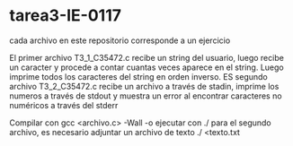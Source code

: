 # tarea3-IE-0117
cada archivo en este repositorio corresponde a un ejercicio

El primer archivo T3_1_C35472.c recibe un string del usuario, luego recibe un caracter y procede a contar cuantas veces aparece en el string. Luego imprime todos los caracteres del string en orden inverso.
ES segundo archivo T3_2_C35472.c recibe un archivo a través de stadin, imprime los numeros a través de stdout y muestra un error al encontrar caracteres no numéricos a través del stderr

Compilar con  gcc <archivo.c> -Wall -o <archivo> 
ejecutar con ./<archivo>
para el segundo archivo, es necesario adjuntar un archivo de texto ./<archivo> <texto.txt
